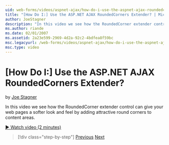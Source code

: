 ```yaml
---
uid: web-forms/videos/aspnet-ajax/how-do-i-use-the-aspnet-ajax-roundedcorners-extender
title: "[How Do I:] Use the ASP.NET AJAX RoundedCorners Extender? | Microsoft Docs"
author: JoeStagner
description: "In this video we see how the RoundedCorner extender control can give your web pages a softer look and feel by adding attractive round corners to content area..."
ms.author: riande
ms.date: 02/01/2007
ms.assetid: 2a23e599-2969-4d2a-92c2-4bdfea8f59bc
msc.legacyurl: /web-forms/videos/aspnet-ajax/how-do-i-use-the-aspnet-ajax-roundedcorners-extender
msc.type: video
---
```

[How Do I:] Use the ASP.NET AJAX RoundedCorners Extender?
====================
by [Joe Stagner](https://github.com/JoeStagner)

In this video we see how the RoundedCorner extender control can give your web pages a softer look and feel by adding attractive round corners to content areas.

[&#9654; Watch video (2 minutes)](https://channel9.msdn.com/Blogs/ASP-NET-Site-Videos/how-do-i-use-the-aspnet-ajax-roundedcorners-extender)

> [!div class="step-by-step"]
> [Previous](how-do-i-use-an-aspnet-ajax-scriptmanagerproxy.md)
> [Next](how-do-i-use-the-aspnet-ajax-timer-control.md)
